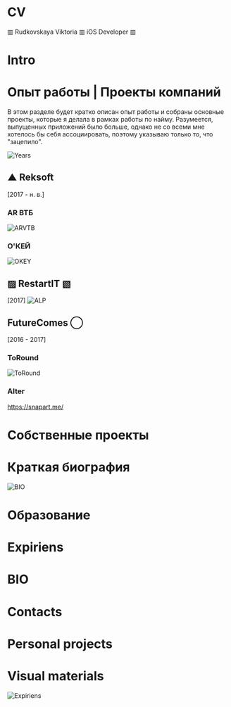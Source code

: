 # CV 
▥ Rudkovskaya Viktoria ▥ iOS Developer ▥

# Intro

# Опыт работы | Проекты компаний
В этом разделе будет кратко описан опыт работы и собраны основные проекты, которые я делала в рамках работы по найму. Разумеется, выпущенных приложений было больше, однако не со всеми мне хотелось бы себя ассоциировать, поэтому указываю только то, что "зацепило". 

![Years](https://github.com/VikRudkovskaya/CV/raw/master/Screens/exp-years.png)

## ▲ Reksoft 
[2017 - н. в.]
### AR ВТБ
![ARVTB](https://github.com/VikRudkovskaya/CV/raw/master/Screens/Exp-ARVTB-v4.png)

### О'КЕЙ
![OKEY](https://github.com/VikRudkovskaya/CV/raw/master/Screens/Exp-Okey-v3.png)

## ▨ RestartIT ▧ 
[2017]
![ALP](https://github.com/VikRudkovskaya/CV/raw/master/Screens/Exp-AbstractLoyaltyProgramm-v4.png)


## FutureComes ◯ 
[2016 - 2017]
### ToRound
![ToRound](https://github.com/VikRudkovskaya/CV/raw/master/Screens/Exp-ToRound-v0.png)

### Alter
https://snapart.me/

# Собственные проекты

# Краткая биография
![BIO](https://github.com/VikRudkovskaya/CV/raw/master/Screens/BIO-v6.png)

# Образование

# Expiriens

# BIO

# Contacts

# Personal projects

# Visual materials
![Expiriens](https://github.com/VikRudkovskaya/CV/raw/master/Screens/Exp-Maket-v2.png)


